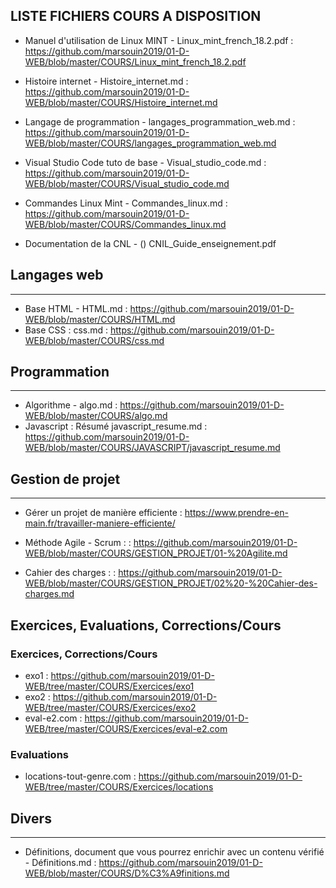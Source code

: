 LISTE FICHIERS COURS A DISPOSITION
-----------------------------------

- Manuel d'utilisation de Linux MINT - Linux_mint_french_18.2.pdf : https://github.com/marsouin2019/01-D-WEB/blob/master/COURS/Linux_mint_french_18.2.pdf

- Histoire internet - Histoire_internet.md : https://github.com/marsouin2019/01-D-WEB/blob/master/COURS/Histoire_internet.md

- Langage de programmation - langages_programmation_web.md : https://github.com/marsouin2019/01-D-WEB/blob/master/COURS/langages_programmation_web.md

- Visual Studio Code tuto de base -  	Visual_studio_code.md : https://github.com/marsouin2019/01-D-WEB/blob/master/COURS/Visual_studio_code.md

- Commandes Linux Mint - Commandes_linux.md : https://github.com/marsouin2019/01-D-WEB/blob/master/COURS/Commandes_linux.md

- Documentation de la CNL - () CNIL_Guide_enseignement.pdf



## Langages web
------------

- Base HTML - HTML.md : https://github.com/marsouin2019/01-D-WEB/blob/master/COURS/HTML.md
- Base CSS : css.md : https://github.com/marsouin2019/01-D-WEB/blob/master/COURS/css.md

## Programmation
----------------

- Algorithme - algo.md  : https://github.com/marsouin2019/01-D-WEB/blob/master/COURS/algo.md
- Javascript : Résumé javascript_resume.md : https://github.com/marsouin2019/01-D-WEB/blob/master/COURS/JAVASCRIPT/javascript_resume.md


## Gestion de projet
-------------------

- Gérer un projet de manière efficiente  : https://www.prendre-en-main.fr/travailler-maniere-efficiente/ 

- Méthode Agile - Scrum :   : https://github.com/marsouin2019/01-D-WEB/blob/master/COURS/GESTION_PROJET/01-%20Agilite.md

- Cahier des charges : : https://github.com/marsouin2019/01-D-WEB/blob/master/COURS/GESTION_PROJET/02%20-%20Cahier-des-charges.md


## Exercices, Evaluations, Corrections/Cours


### Exercices, Corrections/Cours

- exo1 : https://github.com/marsouin2019/01-D-WEB/tree/master/COURS/Exercices/exo1
- exo2 : https://github.com/marsouin2019/01-D-WEB/tree/master/COURS/Exercices/exo2
- eval-e2.com : https://github.com/marsouin2019/01-D-WEB/tree/master/COURS/Exercices/eval-e2.com


### Evaluations

- locations-tout-genre.com : https://github.com/marsouin2019/01-D-WEB/tree/master/COURS/Exercices/locations



## Divers
---------

- Définitions, document que vous pourrez enrichir avec un contenu vérifié - Définitions.md : https://github.com/marsouin2019/01-D-WEB/blob/master/COURS/D%C3%A9finitions.md








